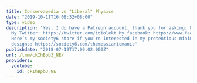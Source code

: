 ```yaml
---
title: Conservapedia vs "Liberal" Physics
date: "2019-10-11T16:08:32+08:00"
type: video
description: 'Yes, I do have a Patreon account, thank you for asking: https://www.patreon.com/themessianicmanic
  My Twitter: https://twitter.com/idiolekt My facebook: https://www.facebook.com/themessianicmanic/
  Here’s my society6 store if you’re interested in my pretentious minimalist poster
  designs: https://society6.com/themessianicmanic'
publishdate: "2018-07-19T17:00:02.000Z"
url: /tmm/ckIhBpb3_NE/
providers:
  youtube:
    id: ckIhBpb3_NE
---
```

